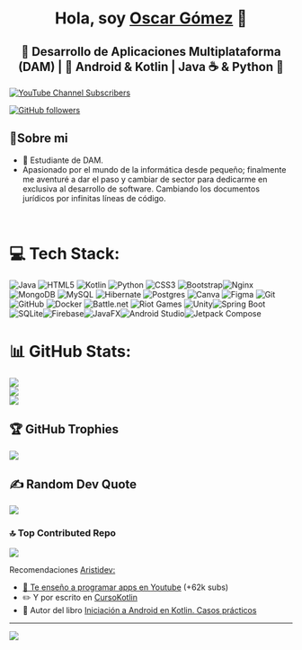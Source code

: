 <div align="center">
<h1 align="center">Hola, soy <a href="https://KibberDev.dev">Oscar Gómez</a> 👋</h1>
</div>


<h2 align="center">🚀 Desarrollo de Aplicaciones Multiplataforma (DAM) | 📱 Android & Kotlin | Java ☕ & Python 🐍</h2>



[![YouTube Channel Subscribers](https://img.shields.io/youtube/channel/subscribers/UC9LJuM1MewphA0i3iLD-bLg?style=social)](https://www.youtube.com/channel/UC9LJuM1MewphA0i3iLD-bLg?sub_confirmation=1)
<!--[![Twitch Status](https://img.shields.io/twitch/status/aristidevs?style=social)](https://www.twitch.tv/aristidevs)-->
[![GitHub followers](https://img.shields.io/github/followers/KibberDev?style=social)](https://github.com/KibberDev)
<!--![Discord Shield](https://discordapp.com/api/guilds/807719549075980308/widget.png?style=shield)-->

## 📌Sobre mi 
- 📲 Estudiante de DAM.<br>
- Apasionado por el mundo de la informática desde pequeño;
finalmente me aventuré a dar el paso y cambiar de sector 
para dedicarme en exclusiva al desarrollo de software.
Cambiando los documentos jurídicos por infinitas líneas de código.
<br>

# 💻 Tech Stack:
![Java](https://img.shields.io/badge/java-%23ED8B00.svg?style=for-the-badge&logo=openjdk&logoColor=white) ![HTML5](https://img.shields.io/badge/html5-%23E34F26.svg?style=for-the-badge&logo=html5&logoColor=white) ![Kotlin](https://img.shields.io/badge/kotlin-%237F52FF.svg?style=for-the-badge&logo=kotlin&logoColor=white) ![Python](https://img.shields.io/badge/python-3670A0?style=for-the-badge&logo=python&logoColor=ffdd54) ![CSS3](https://img.shields.io/badge/css3-%231572B6.svg?style=for-the-badge&logo=css3&logoColor=white) ![Bootstrap](https://img.shields.io/badge/bootstrap-%238511FA.svg?style=for-the-badge&logo=bootstrap&logoColor=white)![Nginx](https://img.shields.io/badge/nginx-%23009639.svg?style=for-the-badge&logo=nginx&logoColor=white) ![MongoDB](https://img.shields.io/badge/MongoDB-%234ea94b.svg?style=for-the-badge&logo=mongodb&logoColor=white) ![MySQL](https://img.shields.io/badge/mysql-4479A1.svg?style=for-the-badge&logo=mysql&logoColor=white) ![Hibernate](https://img.shields.io/badge/Hibernate-59666C?style=for-the-badge&logo=Hibernate&logoColor=white) ![Postgres](https://img.shields.io/badge/postgres-%23316192.svg?style=for-the-badge&logo=postgresql&logoColor=white) ![Canva](https://img.shields.io/badge/Canva-%2300C4CC.svg?style=for-the-badge&logo=Canva&logoColor=white) ![Figma](https://img.shields.io/badge/figma-%23F24E1E.svg?style=for-the-badge&logo=figma&logoColor=white) ![Git](https://img.shields.io/badge/git-%23F05033.svg?style=for-the-badge&logo=git&logoColor=white) ![GitHub](https://img.shields.io/badge/github-%23121011.svg?style=for-the-badge&logo=github&logoColor=white) ![Docker](https://img.shields.io/badge/docker-%230db7ed.svg?style=for-the-badge&logo=docker&logoColor=white) ![Battle.net](https://img.shields.io/badge/battle.net-%2300AEFF.svg?style=for-the-badge&logo=battle.net&logoColor=white) ![Riot Games](https://img.shields.io/badge/riotgames-D32936.svg?style=for-the-badge&logo=riotgames&logoColor=white) ![Unity](https://img.shields.io/badge/unity-%23000000.svg?style=for-the-badge&logo=unity&logoColor=white)![Spring Boot](https://img.shields.io/badge/springboot-%236DB33F.svg?style=for-the-badge&logo=springboot&logoColor=white)![SQLite](https://img.shields.io/badge/sqlite-%23003B57.svg?style=for-the-badge&logo=sqlite&logoColor=white)![Firebase](https://img.shields.io/badge/firebase-%23039BE5.svg?style=for-the-badge&logo=firebase)![JavaFX](https://img.shields.io/badge/javafx-%23DD0031.svg?style=for-the-badge&logo=openjdk&logoColor=white)![Android Studio](https://img.shields.io/badge/android%20studio-3DDC84.svg?style=for-the-badge&logo=android-studio&logoColor=white)![Jetpack Compose](https://img.shields.io/badge/Jetpack%20Compose-4285F4.svg?style=for-the-badge&logo=jetpackcompose&logoColor=white)



# 📊 GitHub Stats:
![](https://github-readme-stats.vercel.app/api?username=KibberDev&theme=dark&hide_border=false&include_all_commits=true&count_private=false)<br/>
![](https://nirzak-streak-stats.vercel.app/?user=KibberDev&theme=dark&hide_border=false)<br/>
![](https://github-readme-stats.vercel.app/api/top-langs/?username=KibberDev&theme=dark&hide_border=false&include_all_commits=true&count_private=false&layout=compact)

## 🏆 GitHub Trophies
![](https://github-profile-trophy.vercel.app/?username=KibberDev&theme=radical&no-frame=false&no-bg=true&margin-w=4)

## ✍️ Random Dev Quote
![](https://quotes-github-readme.vercel.app/api?type=horizontal&theme=radical)

### 🔝 Top Contributed Repo
![](https://github-contributor-stats.vercel.app/api?username=KibberDev&limit=5&theme=dark&combine_all_yearly_contributions=true)

 Recomendaciones <a href="https://aristi.dev">Aristidev:
- 🎥 Te enseño a programar apps en [Youtube](https://youtube.com/aristidevs?sub_confirmation=1) (+62k subs)
- ✏️ Y por escrito en [CursoKotlin](https://cursokotlin.com)
- 📗 Autor del libro [Iniciación a Android en Kotlin. Casos prácticos](https://www.paraninfo.es/catalogo/9788428340922/iniciacion-a-android-en-kotlin--casos-practicos)

---
[![](https://visitcount.itsvg.in/api?id=KibberDev&icon=0&color=8)](https://visitcount.itsvg.in)



<!-- Proudly created with GPRM ( https://gprm.itsvg.in ) -->
